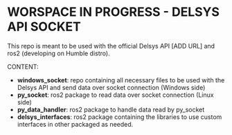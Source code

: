 # WORSPACE IN PROGRESS - DELSYS API SOCKET
This repo is meant to be used with the official Delsys API [ADD URL] and ros2 (developing on Humble distro).

CONTENT:
- **windows_socket**: repo containing all necessary files to be used with the Delsys API and send data over socket connection (Windows side)
- **py_socket**: ros2 package to read data over socket connection (Linux side)
- **py_data_handler**: ros2 package to handle data read by py_socket
- **delsys_interfaces**: ros2 package containing the libraries to use custom interfaces in other packaged as needed.

